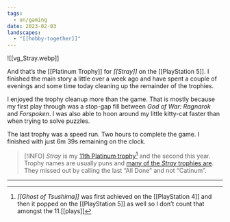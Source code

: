 ```yaml
---
tags:
  - on/gaming
date: 2023-02-03
landscapes:
  - "[[hobby-together]]"
---
```

![[vg_Stray.webp]]

And that’s the [[Platinum Trophy]] for _[[Stray]]_ on the [[PlayStation 5]]. I finished the main story a little over a week ago and have spent a couple of evenings and some time today cleaning up the remainder of the trophies.

I enjoyed the trophy cleanup more than the game. That is mostly because my first play through was a stop-gap fill between _God of War: Ragnarok_ and _Forspoken_. I was also able to hoon around my little kitty-cat faster than when trying to solve puzzles.

The last trophy was a speed run. Two hours to complete the game. I finished with just 6m 39s remaining on the clock.

> [!INFO] 
> _Stray_ is my [11th Platinum trophy](https://psnprofiles.com/Quantum-Gardener/log?type=platinum)[^1] and the second this year. Trophy names are usually puns and [many of the _Stray_ trophies are](https://psnprofiles.com/trophies/17011-stray/Quantum-Gardener). They missed out by calling the last “All Done” and not “Catinum”.
---- 

[^1]:	_[[Ghost of Tsushima]]_ was first achieved on the [[PlayStation 4]] and then it popped on the [[PlayStation 5]] as well so I don’t count that amongst the 11.[[plays]]